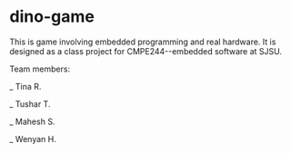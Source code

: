 # dino-game
This is game involving embedded programming and real hardware. It is designed as a class project for CMPE244--embedded software at SJSU.

Team members:

_ Tina R.

_ Tushar T.

_ Mahesh S.

_ Wenyan H.
